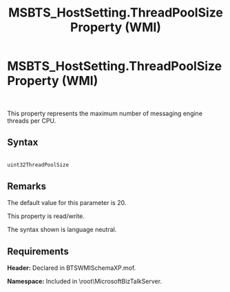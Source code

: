 ﻿---
title: MSBTS_HostSetting.ThreadPoolSize Property (WMI)
TOCTitle: MSBTS_HostSetting.ThreadPoolSize Property (WMI)
ms:assetid: 96299c40-e720-49e8-add8-6d4ae17d0fcd
ms:mtpsurl: https://msdn.microsoft.com/en-us/library/Aa577440(v=BTS.80)
ms:contentKeyID: 51529816
ms.date: 08/30/2017
mtps_version: v=BTS.80
---

# MSBTS\_HostSetting.ThreadPoolSize Property (WMI)

 

This property represents the maximum number of messaging engine threads per CPU.

## Syntax

```C#
  
uint32ThreadPoolSize  
```

## Remarks

The default value for this parameter is 20.

This property is read/write.

The syntax shown is language neutral.

## Requirements

**Header:** Declared in BTSWMISchemaXP.mof.

**Namespace:** Included in \\root\\MicrosoftBizTalkServer.


